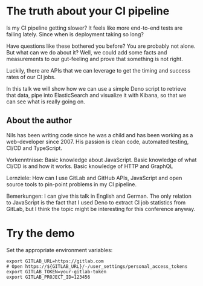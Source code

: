 # The truth about your CI pipeline

Is my CI pipeline getting slower? It feels like more end-to-end tests are failing
lately. Since when is deployment taking so long?

Have questions like these bothered you before? You are probably not alone.
But what can we do about it? Well, we could add some facts and measurements
to our gut-feeling and prove that something is not right.

Luckily, there are APIs that we can leverage to get the timing and 
success rates of our CI jobs.

In this talk we will show how we can use a simple Deno script to retrieve that data,
pipe into ElasticSearch and visualize it with Kibana, so that we can see what is 
really going on.

## About the author

Nils has been writing code since he was a child and has been working as a web-developer since 2007.
His passion is clean code, automated testing, CI/CD and TypeScript.



Vorkenntnisse:
Basic knowledge about JavaScript. Basic knowledge of what CI/CD is and how it works. Basic knowledge of HTTP and GraphQL

Lernziele:
How can I use GitLab and GitHub APIs, JavaScript and open source tools to pin-point problems in my CI pipeline.

Bemerkungen:
I can give this talk in English and German. The only relation to JavaScript is the fact that I used Deno to extract CI job statistics from GitLab, but I think the topic might be interesting for this conference anyway.


# Try the demo

Set the appropriate environment variables:

```
export GITLAB_URL=https://gitlab.com
# Open https://${GITLAB_URL}/-/user_settings/personal_access_tokens
export GITLAB_TOKEN=your-gitlab-token
export GITLAB_PROJECT_ID=123456
```